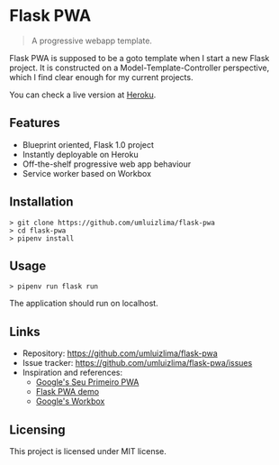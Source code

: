 # Flask PWA
> A progressive webapp template.

Flask PWA is supposed to be a goto template when I start a new Flask project. It is constructed on a Model-Template-Controller perspective, which I find clear enough for my current projects.

You can check a live version at [Heroku](https://flask-pwa.herokuapp.com).

## Features

* Blueprint oriented, Flask 1.0 project
* Instantly deployable on Heroku
* Off-the-shelf progressive web app behaviour
* Service worker based on Workbox

## Installation

```shell
> git clone https://github.com/umluizlima/flask-pwa
> cd flask-pwa
> pipenv install
```

## Usage

```shell
> pipenv run flask run
```

The application should run on localhost.

## Links

- Repository: https://github.com/umluizlima/flask-pwa
- Issue tracker: https://github.com/umluizlima/flask-pwa/issues
- Inspiration and references:
  - [Google's Seu Primeiro PWA](https://developers.google.com/web/fundamentals/codelabs/your-first-pwapp/?hl=pt-br)
  - [Flask PWA demo](https://github.com/uwi-info3180/flask-pwa)
  - [Google's Workbox](https://developers.google.com/web/tools/workbox/)

## Licensing

This project is licensed under MIT license.
